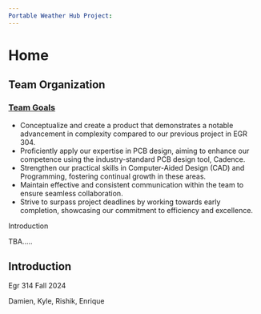 ```yaml
---
Portable Weather Hub Project:
---
```


# Home
## Team Organization
### <u>Team Goals</u>
- Conceptualize and create a product that demonstrates a notable advancement in complexity compared to our previous project in EGR 304.
- Proficiently apply our expertise in PCB design, aiming to enhance our competence using the industry-standard PCB design tool, Cadence.
- Strengthen our practical skills in Computer-Aided Design (CAD) and Programming, fostering continual growth in these areas.
- Maintain effective and consistent communication within the team to ensure seamless collaboration.
- Strive to surpass project deadlines by working towards early completion, showcasing our commitment to efficiency and excellence.


Introduction

TBA.....


## Introduction
Egr 314 Fall 2024

Damien, Kyle, Rishik, Enrique
